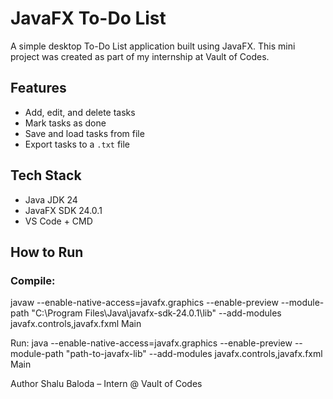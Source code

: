 # JavaFX To-Do List

A simple desktop To-Do List application built using JavaFX. This mini project was created as part of my internship at Vault of Codes.

## Features
- Add, edit, and delete tasks
- Mark tasks as done
- Save and load tasks from file
- Export tasks to a `.txt` file

## Tech Stack
- Java JDK 24
- JavaFX SDK 24.0.1
- VS Code + CMD

## How to Run

### Compile:
javaw --enable-native-access=javafx.graphics --enable-preview --module-path "C:\Program Files\Java\javafx-sdk-24.0.1\lib" --add-modules javafx.controls,javafx.fxml Main

Run:
java --enable-native-access=javafx.graphics --enable-preview --module-path "path-to-javafx-lib" --add-modules javafx.controls,javafx.fxml Main

Author
Shalu Baloda – Intern @ Vault of Codes
